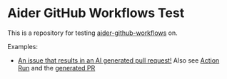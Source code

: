 # Aider GitHub Workflows Test

This is a repository for testing [aider-github-workflows](https://github.com/mirrajabi/aider-github-workflows) on.

Examples:

- [An issue that results in an AI generated pull request!](https://github.com/mirrajabi/aider-github-workflows-test/issues/1) Also see [Action Run](https://github.com/mirrajabi/aider-github-workflows-test/actions/runs/7365235652) and the [generated PR](https://github.com/mirrajabi/aider-github-workflows-test/pull/2)
